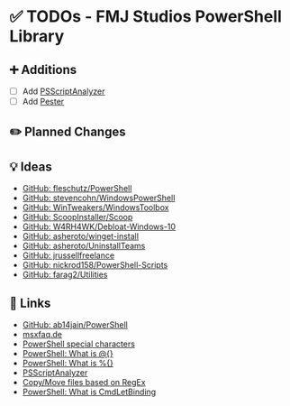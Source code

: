 # ✅ TODOs - FMJ Studios PowerShell Library

## ➕ Additions

- [ ] Add [PSScriptAnalyzer](https://github.com/PowerShell/PSScriptAnalyzer)
- [ ] Add [Pester](https://pester.dev/)

## ✏️ Planned Changes

## 💡 Ideas

- [GitHub: fleschutz/PowerShell](https://github.com/fleschutz/PowerShell)
- [GitHub: stevencohn/WindowsPowerShell](https://github.com/stevencohn/WindowsPowerShell)
- [GitHub: WinTweakers/WindowsToolbox](https://github.com/WinTweakers/WindowsToolbox)
- [GitHub: ScoopInstaller/Scoop](https://github.com/ScoopInstaller/Scoop)
- [GitHub: W4RH4WK/Debloat-Windows-10](https://github.com/W4RH4WK/Debloat-Windows-10)
- [GitHub: asheroto/winget-install](https://github.com/asheroto/winget-install/tree/master)
- [GitHub: asheroto/UninstallTeams](https://github.com/asheroto/UninstallTeams)
- [GitHub: jrussellfreelance](https://github.com/jrussellfreelance/powershell-scripts)
- [GitHub: nickrod158/PowerShell-Scripts](https://github.com/nickrod518/PowerShell-Scripts/tree/master)
- [GitHub: farag2/Utilities](https://github.com/farag2/Utilities/tree/master)

## 🔗 Links

- [GitHub: ab14jain/PowerShell](https://github.com/ab14jain/PowerShell)
- [msxfaq.de](https://www.msxfaq.de/code/powershell/psparam.htm)
- [PowerShell special characters](https://www.neolisk.blog/posts/2009-07-23-powershell-special-characters/)
- [PowerShell: What is @{}](https://stackoverflow.com/questions/56965510/what-is-meaning-in-powershell)
- [PowerShell: What is %{}](https://stackoverflow.com/questions/22846596/what-does-percent-do-in-powershell)
- [PSScriptAnalyzer](https://learn.microsoft.com/de-de/powershell/utility-modules/psscriptanalyzer/overview?view=ps-modules)
- [Copy/Move files based on RegEx](https://stackoverflow.com/questions/7893919/powershell-copy-move-files-based-on-a-regex-value-retaining-the-folder-structu)
- [PowerShell: What is CmdLetBinding](https://blog.ironmansoftware.com/powershell-cmdlet-binding/)
